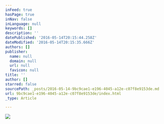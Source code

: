 ```yaml
---
inFeed: true
hasPage: true
inNav: false
inLanguage: null
keywords: []
description: ''
datePublished: '2016-05-14T20:15:44.258Z'
dateModified: '2016-05-14T20:15:35.666Z'
authors: []
publisher:
  name: null
  domain: null
  url: null
  favicon: null
title: ''
author: []
starred: false
sourcePath: _posts/2016-05-14-9bc9cae1-e196-4045-a12e-c07f8e9153de.md
url: 9bc9cae1-e196-4045-a12e-c07f8e9153de/index.html
_type: Article

---
```

![](https://the-grid-user-content.s3-us-west-2.amazonaws.com/51a15ef6-3e54-454e-b8eb-cc65ced84646.jpg)